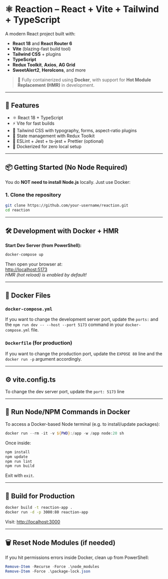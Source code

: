 # ⚛️ Reaction – React + Vite + Tailwind + TypeScript

A modern React project built with:

- **React 18** and **React Router 6**
- **Vite** (blazing-fast build tool)
- **Tailwind CSS** + plugins
- **TypeScript**
- **Redux Toolkit**, **Axios**, **AG Grid**
- **SweetAlert2**, **HeroIcons**, and more

> 🔄 Fully containerized using **Docker**, with support for **Hot Module Replacement (HMR)** in development.

---

## 🚀 Features

- ⚛️ React 18 + TypeScript
- ⚡ Vite for fast builds
- 🎨 Tailwind CSS with typography, forms, aspect-ratio plugins
- 🧠 State management with Redux Toolkit
- 🔧 ESLint + Jest + ts-jest + Prettier (optional)
- 🐳 Dockerized for zero local setup

---

## 📦 Getting Started (No Node Required)

You do **NOT need to install Node.js** locally. Just use Docker:

### 1. Clone the repository

```bash
git clone https://github.com/your-username/reaction.git
cd reaction
```

---

## 🛠 Development with Docker + HMR

**Start Dev Server (from PowerShell):**

```powershell
docker-compose up
```

Then open your browser at:  
[http://localhost:5173](http://localhost:5173)  
_HMR (hot reload) is enabled by default!_

---

## 🐳 Docker Files

### `docker-compose.yml`

If you want to change the development server port, update the `ports:` and the `npm run dev -- --host --port 5173` command in your `docker-compose.yml` file.

### `Dockerfile` (for production)

If you want to change the production port, update the `EXPOSE 80` line and the `docker run -p` argument accordingly.

---

## ⚙️ vite.config.ts

To change the dev server port, update the `port: 5173` line

---

## 🧪 Run Node/NPM Commands in Docker

To access a Docker-based Node terminal (e.g. to install/update packages):

```powershell
docker run --rm -it -v ${PWD}:/app -w /app node:20 sh
```

Once inside:

```bash
npm install
npm update
npm run lint
npm run build
```

Exit with `exit`.

---

## 🔧 Build for Production

```bash
docker build -t reaction-app .
docker run -d -p 3000:80 reaction-app
```

Visit: [http://localhost:3000](http://localhost:3000)

---

## 🗑 Reset Node Modules (if needed)

If you hit permissions errors inside Docker, clean up from PowerShell:

```powershell
Remove-Item -Recurse -Force .\node_modules
Remove-Item -Force .\package-lock.json
```
